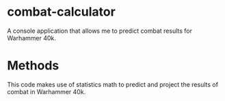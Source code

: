 # combat-calculator
A console application that allows me to predict combat results for Warhammer 40k.

# Methods
This code makes use of statistics math to predict and project the results of combat in Warhammer 40k.
